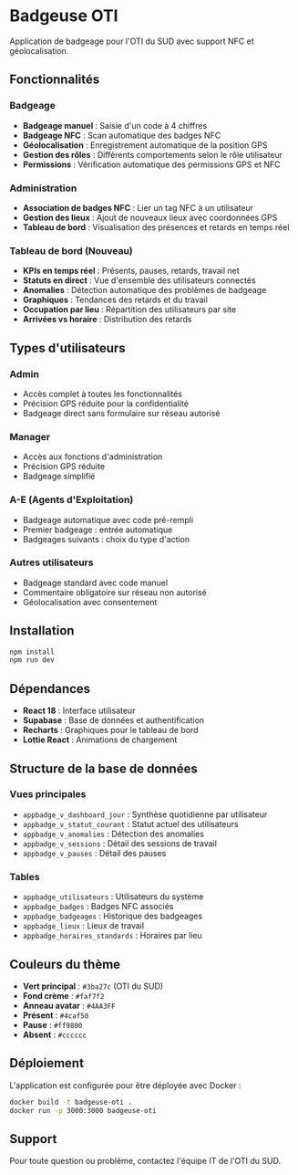 # Badgeuse OTI

Application de badgeage pour l'OTI du SUD avec support NFC et géolocalisation.

## Fonctionnalités

### Badgeage
- **Badgeage manuel** : Saisie d'un code à 4 chiffres
- **Badgeage NFC** : Scan automatique des badges NFC
- **Géolocalisation** : Enregistrement automatique de la position GPS
- **Gestion des rôles** : Différents comportements selon le rôle utilisateur
- **Permissions** : Vérification automatique des permissions GPS et NFC

### Administration
- **Association de badges NFC** : Lier un tag NFC à un utilisateur
- **Gestion des lieux** : Ajout de nouveaux lieux avec coordonnées GPS
- **Tableau de bord** : Visualisation des présences et retards en temps réel

### Tableau de bord (Nouveau)
- **KPIs en temps réel** : Présents, pauses, retards, travail net
- **Statuts en direct** : Vue d'ensemble des utilisateurs connectés
- **Anomalies** : Détection automatique des problèmes de badgeage
- **Graphiques** : Tendances des retards et du travail
- **Occupation par lieu** : Répartition des utilisateurs par site
- **Arrivées vs horaire** : Distribution des retards

## Types d'utilisateurs

### Admin
- Accès complet à toutes les fonctionnalités
- Précision GPS réduite pour la confidentialité
- Badgeage direct sans formulaire sur réseau autorisé

### Manager
- Accès aux fonctions d'administration
- Précision GPS réduite
- Badgeage simplifié

### A-E (Agents d'Exploitation)
- Badgeage automatique avec code pré-rempli
- Premier badgeage : entrée automatique
- Badgeages suivants : choix du type d'action

### Autres utilisateurs
- Badgeage standard avec code manuel
- Commentaire obligatoire sur réseau non autorisé
- Géolocalisation avec consentement

## Installation

```bash
npm install
npm run dev
```

## Dépendances

- **React 18** : Interface utilisateur
- **Supabase** : Base de données et authentification
- **Recharts** : Graphiques pour le tableau de bord
- **Lottie React** : Animations de chargement

## Structure de la base de données

### Vues principales
- `appbadge_v_dashboard_jour` : Synthèse quotidienne par utilisateur
- `appbadge_v_statut_courant` : Statut actuel des utilisateurs
- `appbadge_v_anomalies` : Détection des anomalies
- `appbadge_v_sessions` : Détail des sessions de travail
- `appbadge_v_pauses` : Détail des pauses

### Tables
- `appbadge_utilisateurs` : Utilisateurs du système
- `appbadge_badges` : Badges NFC associés
- `appbadge_badgeages` : Historique des badgeages
- `appbadge_lieux` : Lieux de travail
- `appbadge_horaires_standards` : Horaires par lieu

## Couleurs du thème

- **Vert principal** : `#3ba27c` (OTI du SUD)
- **Fond crème** : `#faf7f2`
- **Anneau avatar** : `#4AA3FF`
- **Présent** : `#4caf50`
- **Pause** : `#ff9800`
- **Absent** : `#cccccc`

## Déploiement

L'application est configurée pour être déployée avec Docker :

```bash
docker build -t badgeuse-oti .
docker run -p 3000:3000 badgeuse-oti
```

## Support

Pour toute question ou problème, contactez l'équipe IT de l'OTI du SUD. 